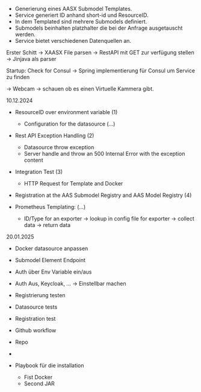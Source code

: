 


* Generierung eines AASX Submodel Templates. 
* Service generiert ID anhand  short-id und ResourceID.
* In dem Templated sind mehrere Submodels definiert. 
* Submodels beinhalten platzhalter die bei der Anfrage ausgetauscht werden. 
* Service bietet verschiedenen Datenquellen an. 


Erster Schitt 
   -> XAASX File parsen
   -> RestAPI mit GET zur verfügung stellen 
   -> Jinjava als parser

Startup:
Check for Consul -> Spring implementierung für Consul um Service zu finden

-> Webcam -> schauen ob es einen Virtuelle Kammera gibt.

10.12.2024

- ResourceID over environment variable (1)
    - Configuration for the datasource (...)

- Rest API Exception Handling  (2)
    - Datasource throw exception
    - Server handle and throw an 500 Internal Error with the exception content

- Integration Test (3)
    - HTTP Request for Template and Docker

- Registration at the AAS Submodel Registry and AAS Model Registry (4)


- Prometheus Templating: (...)
    - ID/Type for an exporter -> lookup in config file for exporter -> collect data -> return data 

20.01.2025

- Docker datasource anpassen
- Submodel Element Endpoint
- Auth über Env Variable ein/aus
- Auth Aus, Keycloak, ... -> Einstellbar machen

- Registrierung testen
- Datasource tests
- Registration test

- Github workflow
- Repo
- 
- Playbook für die installation
    - Fist Docker
    - Second JAR




